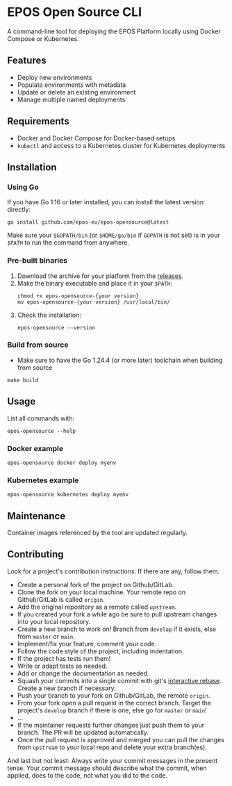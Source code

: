 # EPOS Open Source CLI

A command-line tool for deploying the EPOS Platform locally using Docker Compose or Kubernetes.

## Features

- Deploy new environments
- Populate environments with metadata
- Update or delete an existing environment
- Manage multiple named deployments

## Requirements

- Docker and Docker Compose for Docker-based setups
- `kubectl` and access to a Kubernetes cluster for Kubernetes deployments

## Installation

### Using Go

If you have Go 1.16 or later installed, you can install the latest version directly:

```shell
go install github.com/epos-eu/epos-opensource@latest
```

Make sure your `$GOPATH/bin` (or `$HOME/go/bin` if `GOPATH` is not set) is in your `$PATH` to run the command from anywhere.

### Pre-built binaries

1. Download the archive for your platform from the [releases](https://github.com/epos-eu/epos-opensource/releases).
2. Make the binary executable and place it in your `$PATH`:
   ```shell
   chmod +x epos-opensource-{your version}
   mv epos-opensource-{your version} /usr/local/bin/
   ```
3. Check the installation:
   ```shell
   epos-opensource --version
   ```

### Build from source

- Make sure to have the Go 1.24.4 (or more later) toolchain when building from source

```shell
make build
```

## Usage

List all commands with:

```shell
epos-opensource --help
```

### Docker example

```shell
epos-opensource docker deploy myenv
```

### Kubernetes example

```shell
epos-opensource kubernetes deploy myenv
```

## Maintenance

Container images referenced by the tool are updated regularly.

## Contributing

Look for a project's contribution instructions. If there are any, follow them.

- Create a personal fork of the project on Github/GitLab.
- Clone the fork on your local machine. Your remote repo on Github/GitLab is called `origin`.
- Add the original repository as a remote called `upstream`.
- If you created your fork a while ago be sure to pull upstream changes into your local repository.
- Create a new branch to work on! Branch from `develop` if it exists, else from `master` or `main`.
- Implement/fix your feature, comment your code.
- Follow the code style of the project, including indentation.
- If the project has tests run them!
- Write or adapt tests as needed.
- Add or change the documentation as needed.
- Squash your commits into a single commit with git's [interactive rebase](https://help.github.com/articles/interactive-rebase). Create a new branch if necessary.
- Push your branch to your fork on Github/GitLab, the remote `origin`.
- From your fork open a pull request in the correct branch. Target the project's `develop` branch if there is one, else go for `master` or `main`!
- ...
- If the maintainer requests further changes just push them to your branch. The PR will be updated automatically.
- Once the pull request is approved and merged you can pull the changes from `upstream` to your local repo and delete
  your extra branch(es).

And last but not least: Always write your commit messages in the present tense. Your commit message should describe what the commit, when applied, does to the code, not what you did to the code.
